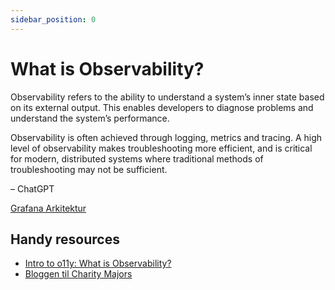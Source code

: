 ```yaml
---
sidebar_position: 0
---
```


# What is Observability?

Observability refers to the ability to understand a system’s inner state based on its external output. This enables developers to diagnose problems and understand the system’s performance.

Observability is often achieved through logging, metrics and tracing. A high level of observability makes troubleshooting more efficient, and is critical for modern, distributed systems where traditional methods of troubleshooting may not be sufficient.

– ChatGPT

[Grafana Arkitektur](https://kartverket.atlassian.net/wiki/spaces/SKIP/pages/626851841/Grafana+Arkitektur)

## Handy resources

- [Intro to o11y: What is Observability?](https://www.honeycomb.io/resources/intro-to-o11y-topic-1-what-is-observability)
- [Bloggen til Charity Majors](https://charity.wtf/tag/observability/)
